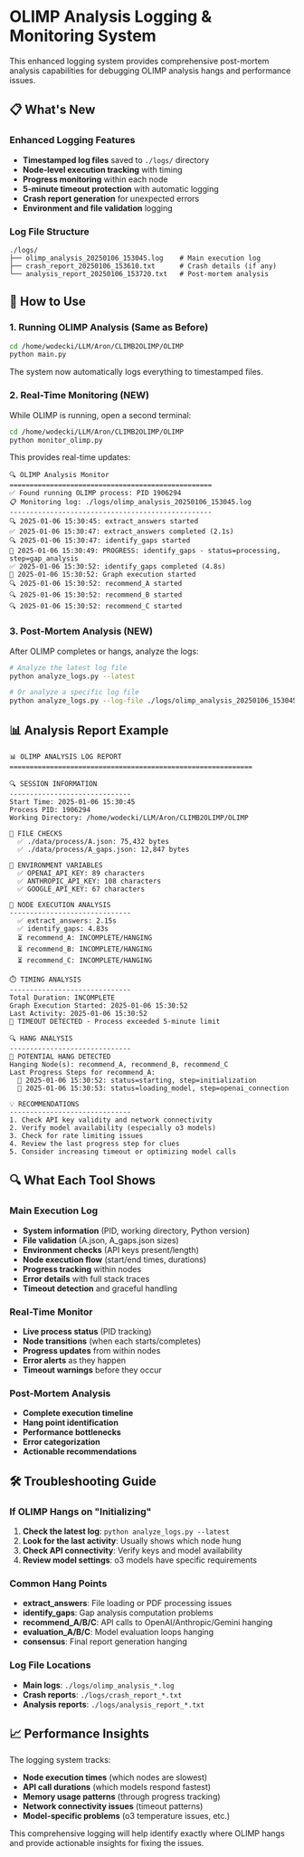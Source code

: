 # OLIMP Analysis Logging & Monitoring System

This enhanced logging system provides comprehensive post-mortem analysis capabilities for debugging OLIMP analysis hangs and performance issues.

## 📋 What's New

### Enhanced Logging Features
- **Timestamped log files** saved to `./logs/` directory
- **Node-level execution tracking** with timing
- **Progress monitoring** within each node
- **5-minute timeout protection** with automatic logging
- **Crash report generation** for unexpected errors
- **Environment and file validation** logging

### Log File Structure
```
./logs/
├── olimp_analysis_20250106_153045.log    # Main execution log
├── crash_report_20250106_153610.txt      # Crash details (if any)
└── analysis_report_20250106_153720.txt   # Post-mortem analysis
```

## 🚀 How to Use

### 1. Running OLIMP Analysis (Same as Before)
```bash
cd /home/wodecki/LLM/Aron/CLIMB2OLIMP/OLIMP
python main.py
```

The system now automatically logs everything to timestamped files.

### 2. Real-Time Monitoring (NEW)
While OLIMP is running, open a second terminal:

```bash
cd /home/wodecki/LLM/Aron/CLIMB2OLIMP/OLIMP
python monitor_olimp.py
```

This provides real-time updates:
```
🔍 OLIMP Analysis Monitor
==================================================
✅ Found running OLIMP process: PID 1906294
📋 Monitoring log: ./logs/olimp_analysis_20250106_153045.log
--------------------------------------------------
🔍 2025-01-06 15:30:45: extract_answers started
✅ 2025-01-06 15:30:47: extract_answers completed (2.1s)
🔍 2025-01-06 15:30:47: identify_gaps started
📍 2025-01-06 15:30:49: PROGRESS: identify_gaps - status=processing, step=gap_analysis
✅ 2025-01-06 15:30:52: identify_gaps completed (4.8s)
🚀 2025-01-06 15:30:52: Graph execution started
🔍 2025-01-06 15:30:52: recommend_A started
🔍 2025-01-06 15:30:52: recommend_B started
🔍 2025-01-06 15:30:52: recommend_C started
```

### 3. Post-Mortem Analysis (NEW)
After OLIMP completes or hangs, analyze the logs:

```bash
# Analyze the latest log file
python analyze_logs.py --latest

# Or analyze a specific log file
python analyze_logs.py --log-file ./logs/olimp_analysis_20250106_153045.log
```

## 📊 Analysis Report Example

```
📊 OLIMP ANALYSIS LOG REPORT
============================================================

🔍 SESSION INFORMATION
------------------------------
Start Time: 2025-01-06 15:30:45
Process PID: 1906294
Working Directory: /home/wodecki/LLM/Aron/CLIMB2OLIMP/OLIMP

📁 FILE CHECKS
  ✅ ./data/process/A.json: 75,432 bytes
  ✅ ./data/process/A_gaps.json: 12,847 bytes

🔑 ENVIRONMENT VARIABLES
  ✅ OPENAI_API_KEY: 89 characters
  ✅ ANTHROPIC_API_KEY: 108 characters
  ✅ GOOGLE_API_KEY: 67 characters

🔧 NODE EXECUTION ANALYSIS
------------------------------
  ✅ extract_answers: 2.15s
  ✅ identify_gaps: 4.83s
  ⏳ recommend_A: INCOMPLETE/HANGING
  ⏳ recommend_B: INCOMPLETE/HANGING  
  ⏳ recommend_C: INCOMPLETE/HANGING

⏱️ TIMING ANALYSIS
------------------------------
Total Duration: INCOMPLETE
Graph Execution Started: 2025-01-06 15:30:52
Last Activity: 2025-01-06 15:30:52
🚨 TIMEOUT DETECTED - Process exceeded 5-minute limit

🔍 HANG ANALYSIS
------------------------------
🚨 POTENTIAL HANG DETECTED
Hanging Node(s): recommend_A, recommend_B, recommend_C
Last Progress Steps for recommend_A:
  📍 2025-01-06 15:30:52: status=starting, step=initialization
  📍 2025-01-06 15:30:53: status=loading_model, step=openai_connection

💡 RECOMMENDATIONS
------------------------------
1. Check API key validity and network connectivity
2. Verify model availability (especially o3 models)  
3. Check for rate limiting issues
4. Review the last progress step for clues
5. Consider increasing timeout or optimizing model calls
```

## 🔍 What Each Tool Shows

### Main Execution Log
- **System information** (PID, working directory, Python version)
- **File validation** (A.json, A_gaps.json sizes)
- **Environment checks** (API keys present/length)
- **Node execution flow** (start/end times, durations)
- **Progress tracking** within nodes
- **Error details** with full stack traces
- **Timeout detection** and graceful handling

### Real-Time Monitor
- **Live process status** (PID tracking)
- **Node transitions** (when each starts/completes)
- **Progress updates** from within nodes
- **Error alerts** as they happen
- **Timeout warnings** before they occur

### Post-Mortem Analysis
- **Complete execution timeline**
- **Hang point identification**
- **Performance bottlenecks**
- **Error categorization**
- **Actionable recommendations**

## 🛠️ Troubleshooting Guide

### If OLIMP Hangs on "Initializing"
1. **Check the latest log**: `python analyze_logs.py --latest`
2. **Look for the last activity**: Usually shows which node hung
3. **Check API connectivity**: Verify keys and model availability
4. **Review model settings**: o3 models have specific requirements

### Common Hang Points
- **extract_answers**: File loading or PDF processing issues
- **identify_gaps**: Gap analysis computation problems
- **recommend_A/B/C**: API calls to OpenAI/Anthropic/Gemini hanging
- **evaluation_A/B/C**: Model evaluation loops hanging
- **consensus**: Final report generation hanging

### Log File Locations
- **Main logs**: `./logs/olimp_analysis_*.log`
- **Crash reports**: `./logs/crash_report_*.txt`
- **Analysis reports**: `./logs/analysis_report_*.txt`

## 📈 Performance Insights

The logging system tracks:
- **Node execution times** (which nodes are slowest)
- **API call durations** (which models respond fastest)
- **Memory usage patterns** (through progress tracking)
- **Network connectivity issues** (timeout patterns)
- **Model-specific problems** (o3 temperature issues, etc.)

This comprehensive logging will help identify exactly where OLIMP hangs and provide actionable insights for fixing the issues.